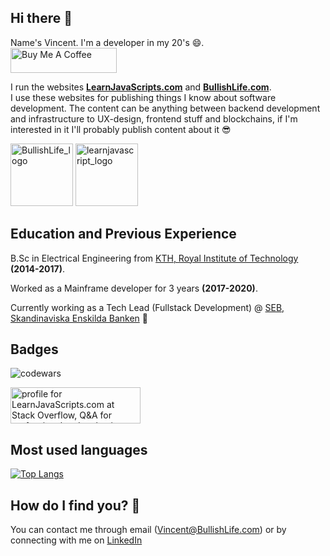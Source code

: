 ## Hi there 👋

Name's Vincent. 
I'm a developer in my 20's 😄.  
<a href="http://buymeacoffee.com/BullishVince" target="_blank" rel="noreferrer nofollow">
      <img src="https://cdn.buymeacoffee.com/buttons/default-red.png" alt="Buy Me A Coffee" height="40" width="170" >
</a>
  
I run the websites **[LearnJavaScripts.com](https://learnjavascripts.com)** and **[BullishLife.com](https://BullishLife.com)**.  
I use these websites for publishing things I know about software development. The content can be anything between backend development and infrastructure to UX-design, frontend stuff and blockchains, if I'm interested in it I'll probably publish content about it 😎  
  
<p float="left">
<img src="https://github.com/BullishVince/BullishVince/assets/61637268/62692259-1d95-4bbe-a07f-dad6fe88a399" alt="BullishLife_logo" width="100"/>
<img src="https://user-images.githubusercontent.com/61637268/210642098-d02c9a6e-da95-4cb7-b6d1-8ea78eb73cd2.png" alt="learnjavascript_logo" width="100"/> 
</p> 
  
## Education and Previous Experience   
B.Sc in Electrical Engineering from [KTH, Royal Institute of Technology](https://www.kth.se/en) **(2014-2017)**.  
  
Worked as a Mainframe developer for 3 years **(2017-2020)**.  
   
Currently working as a Tech Lead (Fullstack Development) @ [SEB, Skandinaviska Enskilda Banken](https://sebgroup.com) 🏦  
  
 ## Badges  
![codewars](https://www.codewars.com/users/BullishVince/badges/large)  
  
 <a href="https://stackoverflow.com/users/20749510/learnjavascripts-com"><img src="https://stackoverflow.com/users/flair/20749510.png" width="208" height="58" alt="profile for LearnJavaScripts.com at Stack Overflow, Q&amp;A for professional and enthusiast programmers" title="profile for LearnJavaScripts.com at Stack Overflow, Q&amp;A for professional and enthusiast programmers"></a>  
  
## Most used languages
[![Top Langs](https://github-readme-stats.vercel.app/api/top-langs/?username=BullishVince&langs_count=8&layout=compact)](https://github.com/BullishVince)  
  
## How do I find you? 🤔  
You can contact me through email ([Vincent@BullishLife.com](mailto:Vincent@BullishLife.com)) or by connecting with me on [LinkedIn](https://se.linkedin.com/in/vincent-widerberg-340a37108)  